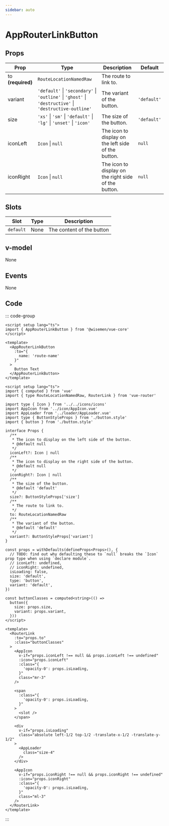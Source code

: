```yaml
---
sidebar: auto
---
```

<script setup>
import AppRouterLinkButtonPlayground from './AppRouterLinkButtonPlayground.vue'
</script>


# AppRouterLinkButton

<AppRouterLinkButtonPlayground />

## Props

| Prop              | Type                                                                                                   | Description                                          | Default     |
| ----------------- | ------------------------------------------------------------------------------------------------------ | ---------------------------------------------------- | ----------- |
| to **(required)** | `RouteLocationNamedRaw`                                                                                | The route to link to.                                |             |
| variant           | `'default'` \| `'secondary'` \| `'outline'` \| `'ghost'` \| `'destructive'` \| `'destructive-outline'` | The variant of the button.                           | `'default'` |
| size              | `'xs'` \|  `'sm'` \| `'default'` \| `'lg'`  \|  `'unset'`  \|  `'icon'`                                | The size of the button.                              | `'default'` |
| iconLeft          | `Icon` \| `null`                                                                                       | The icon to display on the left side of the button.  | `null`      |
| iconRight         | `Icon` \| `null`                                                                                       | The icon to display on the right side of the button. | `null`      |

## Slots

| Slot      | Type | Description               |
| --------- | ---- | ------------------------- |
| `default` | None | The content of the button |

## v-model

None

## Events

None



## Code

::: code-group
```vue [Usage]
<script setup lang="ts">
import { AppRouterLinkButton } from '@wisemen/vue-core'
</script>

<template>
  <AppRouterLinkButton 
    :to="{
      name: 'route-name'
    }"
  >
    Button Text
  </AppRouterLinkButton>
</template>
```

```vue [Source code]
<script setup lang="ts">
import { computed } from 'vue'
import { type RouteLocationNamedRaw, RouterLink } from 'vue-router'

import type { Icon } from '../../icons/icons'
import AppIcon from '../icon/AppIcon.vue'
import AppLoader from '../loader/AppLoader.vue'
import type { ButtonStyleProps } from './button.style'
import { button } from './button.style'

interface Props {
  /**
   * The icon to display on the left side of the button.
   * @default null
   */
  iconLeft?: Icon | null
  /**
   * The icon to display on the right side of the button.
   * @default null
   */
  iconRight?: Icon | null
  /**
   * The size of the button.
   * @default 'default'
   */
  size?: ButtonStyleProps['size']
  /**
   * The route to link to.
   */
  to: RouteLocationNamedRaw
  /**
   * The variant of the button.
   * @default 'default'
   */
  variant?: ButtonStyleProps['variant']
}

const props = withDefaults(defineProps<Props>(), {
  // TODO: find out why defaulting these to `null` breaks the `Icon` prop type when using `declare module`.
  // iconLeft: undefined,
  // iconRight: undefined,
  isLoading: false,
  size: 'default',
  type: 'button',
  variant: 'default',
})

const buttonClasses = computed<string>(() =>
  button({
    size: props.size,
    variant: props.variant,
  }))
</script>

<template>
  <RouterLink
    :to="props.to"
    :class="buttonClasses"
  >
    <AppIcon
      v-if="props.iconLeft !== null && props.iconLeft !== undefined"
      :icon="props.iconLeft"
      :class="{
        'opacity-0': props.isLoading,
      }"
      class="mr-3"
    />

    <span
      :class="{
        'opacity-0': props.isLoading,
      }"
    >
      <slot />
    </span>

    <div
      v-if="props.isLoading"
      class="absolute left-1/2 top-1/2 -translate-x-1/2 -translate-y-1/2"
    >
      <AppLoader
        class="size-4"
      />
    </div>

    <AppIcon
      v-if="props.iconRight !== null && props.iconRight !== undefined"
      :icon="props.iconRight"
      :class="{
        'opacity-0': props.isLoading,
      }"
      class="ml-3"
    />
  </RouterLink>
</template>
```

:::


